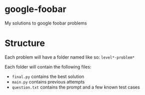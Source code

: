 # google-foobar
My solutions to google foobar problems

# Structure
Each problem will have a folder named like so: `level*-problem*`

Each folder will contain the following files:
- `final.py` contains the best solution
- `main.py` contains previous attempts
- `question.txt` contains the prompt and a few known test cases
